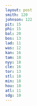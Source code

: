 ```yaml
---
layout: post
smith: 120
johnson: 122
pit: 15
phi: 15
bal: 20
bos: 13
lad: 11
was: 12
kan: 16
tam: 18
nyy: 18
cle: 16
tor: 13
stl: 18
min: 18
hou: 18
atl: 11
sdg: 10
---
```


